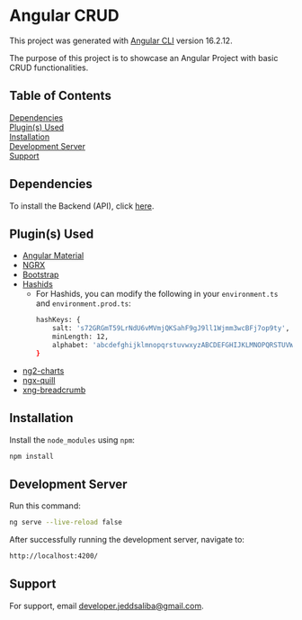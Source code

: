 # Angular CRUD

This project was generated with [Angular CLI](https://github.com/angular/angular-cli) version 16.2.12.

The purpose of this project is to showcase an Angular Project with basic CRUD functionalities.

## Table of Contents
[Dependencies](#dependencies)<br/>
[Plugin(s) Used](#plugins-used)<br/>
[Installation](#installation)<br/>
[Development Server](#development-server)<br/>
[Support](#support)

<a name="installation"></a>
## Dependencies
To install the Backend (API), click [here](https://github.com/jeddsaliba/laravel-crud).

<a name="plugins-used"></a>
## Plugin(s) Used
- [Angular Material](https://material.angular.io)
- [NGRX](https://ngrx.io)
- [Bootstrap](https://getbootstrap.com)
- [Hashids](https://www.npmjs.com/package/hashids)
  - For Hashids, you can modify the following in your `environment.ts` and `environment.prod.ts`:
    ```bash
    hashKeys: {
        salt: 's72GRGmT59LrNdU6vMVmjQKSahF9gJ9ll1Wjmm3wcBFj7op9ty',
        minLength: 12,
        alphabet: 'abcdefghijklmnopqrstuvwxyzABCDEFGHIJKLMNOPQRSTUVWXYZ1234567890',
    }
    ```
- [ng2-charts](https://www.npmjs.com/package/ng2-charts)
- [ngx-quill](https://www.npmjs.com/package/ngx-quill)
- [xng-breadcrumb](https://www.npmjs.com/package/xng-breadcrumb)

<a name="installation"></a>
## Installation
Install the `node_modules` using `npm`:

```bash
npm install
```

<a name="development-server"></a>
## Development Server
Run this command:

```bash
ng serve --live-reload false
```

After successfully running the development server, navigate to:

```bash
http://localhost:4200/
```

<a name="support"></a>
## Support
For support, email developer.jeddsaliba@gmail.com.

